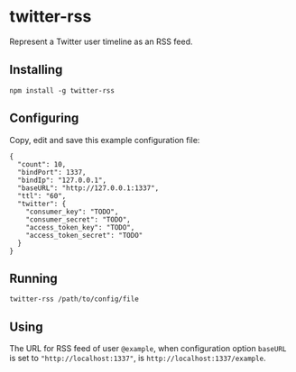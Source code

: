 # twitter-rss

Represent a Twitter user timeline as an RSS feed.

## Installing

    npm install -g twitter-rss

## Configuring

Copy, edit and save this example configuration file:

    {
      "count": 10,
      "bindPort": 1337,
      "bindIp": "127.0.0.1",
      "baseURL": "http://127.0.0.1:1337",
      "ttl": "60",
      "twitter": {
        "consumer_key": "TODO",
        "consumer_secret": "TODO",
        "access_token_key": "TODO",
        "access_token_secret": "TODO"
      }
    }

## Running

    twitter-rss /path/to/config/file

## Using

The URL for RSS feed of user `@example`, when configuration option `baseURL` is set to `"http://localhost:1337"`, is `http://localhost:1337/example`.
